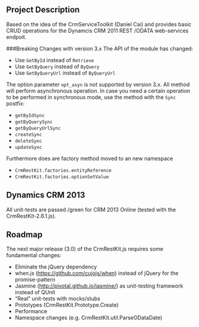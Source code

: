 Project Description
-----------
Based on the idea of the CrmServiceToolkit (Daniel Cai) and provides basic CRUD operations for the
Dynamcis CRM 2011 REST /ODATA web-services endpoit.

###Breaking Changes with version 3.x
The API of the module has changed:
- Use `GetById` instead of `Retrieve`
- Use `GetByQuery` instead of `ByQuery`
- Use `GetByQueryUrl` instead of `ByQueryUrl`

The option parameter `opt_asyn` is not supported by version 3.x. All method will perform asynchronous operation. In case you need a certain operation to be performed in synchronous mode, use the method with the `Sync` postfix:
- `getByIdSync`
- `getByQuerySync`
- `getByQueryUrlSync`
- `createSync`
- `deleteSync`
- `updateSync`

Furthermore does are factory method moved to an new namespace
- `CrmRestKit.factories.entityReference`
- `CrmRestKit.factories.optionSetValue`

Dynamics CRM 2013
-----------
All unit-tests are passed /green for CRM 2013 Online (tested with the CrmRestKit-2.6.1.js).

Roadmap
-----------
The next major release (3.0) of the CrmRestKit.js requires some fundamental changes:
- Eliminate the jQuery dependency
- when.js (https://github.com/cujojs/when) instead of jQuery for the promise-pattern
- Jasmine (http://pivotal.github.io/jasmine/) as unit-testing framework instead of QUnit
- “Real” unit-tests with mocks/stubs
- Prototypes (CrmRestKit.Prototype.Create)
- Performance
- Namespace changes (e.g. CrmRestKit.util.ParseODataDate)
